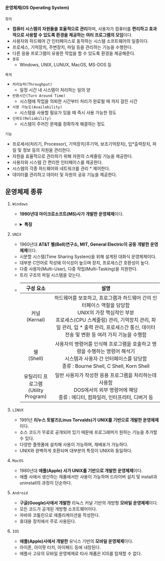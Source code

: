 #### 운영체제(OS Operating System)
`정의`
- **컴퓨터 시스템의 자원들을 효율적으로 관리**하며, 사용자가 컴퓨터를 **편리하고 효과적으로 사용할 수 있도록 환경을 제공하는 여러 프로그램의 모임**이다.
- 사용자와 하드웨어 간 인터페이스로 동작하는 시스템 소프트웨어의 일종이다.
- 프로세스, 기억장치, 주변장치, 파일 등을 관리하는 기능을 수행한다.
- 다른 응용 프로그램이 유용한 작업을 할 수 있도록 환경을 제공해준다.
- `종류`
  - Windows, UNIX, LUNUX, MacOS, MS-DOS 등

`목적`
- `처리능력(Throughput)`
  - 일정 시간 내 시스템이 처리하는 일의 양
- `반환시간(Turn Around Time)`
  - 시스탬에 작업을 의뢰한 시간부터 처리가 완료될 때 까지 걸린 시간
- `사용 가능도(Availability)`
  - 시스템을 사용할 필요가 있을 때 즉시 사용 가능한 정도
- `신뢰도(Reliability)`
  - 시스템이 주어진 문제를 정확하게 해결하는 정도

`기능`
- 프로세서(처리기, Processor), 기억장치(주기억, 보조기억장치), 입*출력장치, 파일 및 정보 등의 자원을 관리한다.
- 자원을 효율적으로 관리하기 위해 자원의 스케줄링 기능을 제공한다.
- 사용자와 시스템 간 편리한 인터페이스를 제공한다.
- 시스템의 각종 하드웨어와 네트워크를 관리 * 제어한다.
- 데이터를 관리하고 데이터 및 자원의 공유 기능을 제공한다.

## 운영체제 종류
1. `Windows`
    - **1990년대 마이크로소프트(MS)사가 개발한 운영체제**이다.
    - <details>
      <summary><strong>특징</strong></summary>
      <div>

      | 특징 | 설명 |
      | :--: | :--: |
      | 그래픽 사용자 인터페이스<br>(GUI Graphic User Interface) | 키보드로 명령어를 직접 입력하지 않고, 마우스로 아이콘이나 메뉴를 선택해 모든 작업을 수행하는 방식 |
      | 선점형 멀티태스킹<br>(Preemptive Multi-Tasking) | 멀티태스킹을 하면서 운영체제가 각 작업의 CPU 이용 시간을 제어하여 응용 프로그램 실행 중 장애시 해당 프로그램 강제 종료시키고 모든 자원 반환하는 방식 |
      | PnP<br>(Plug and Play, 자동 감지 기능) | 컴퓨터 시스템에 프린터 등 하드웨어 설치 시 해당 하드웨어를 사용하는데 필요한 시스템 환경을 운영체제가 자동으로 구성해 주는 기능 |
      | OLE<br>(Object Linking and Embedding) | 다른 프로그램에서 작성된 문서 등의 객체를 현재 작성 중인 문서에 자유롭게 연결(Linking)하거나 삽입(Embedding)하여 편집할 수 있게 하는 기능 |
      | 255자의 긴 파일명 | * ? "" <> | 제외한 모든 문자 및 공백 사용해 최대 255자까지 파일 이름 정할 수 있음 |
      | Single-User 시스템 | 컴퓨터 한 대를 한 사람이 독점해서 사용함 |
    
      </div>
      </details>
    
2. `UNIX`
    - 1960년대 **AT&T 벨(Bell)연구소, MIT, General Electric이 공동 개발한 운영체제**이다.
    - 시분할 시스템(Time Sharing System)을 위해 설계된 대화식 운영체제이다.
    - 대부분 C언어로 작성돼 이식성이 높으며 장치, 프로세스간 호환성이 높다.
    - 다중 사용자(Multi-User), 다중 작업(Multi-Tasking)을 지원한다.
    - 트리 구조의 파일 시스템을 갖는다.
    - | 구성 요소 | 설명 |
      | :--: | :--: |
      | 커널<br>(Kernal) | 하드웨어를 보호하고, 프로그램과 하드웨어 간의 인터페이스 역할을 담당함 <br> UNIX의 가장 핵심적인 부분 <br> 프로세스(CPU 스케줄링) 관리, 기억장치 관리, 파일 관리, 입 * 출력 관리, 프로세스간 통신, 데이터 전송 및 변환 등 여러 가지 기능을 수행함 |
      | 쉘<br>(Shell) | 사용자의 명령어를 인식해 프로그램을 호출하고 명령을 수행하는 명령어 해석기 <br> 시스템과 사용자 간 인터페이스를 담당함 <br> 종류 : Bourne Shell, C Shell, Korn Shell |
      | 유틸리티 프로그램<br>(Utility Program) | 일반 사용자가 작성한 응용 프로그램을 처리하는데 사용함 <br> DOS에서의 외부 명령어에 해당 <br> 종류 : 에디터, 컴파일러, 인터프리터, 디버거 등 |

3. `LINUX`
    - 1991년 **리누스 토발즈(Linus Torvalds)가 UNIX를 기반으로 개발한 운영체제**이다.
    - 소스 코드가 무료로 공개되어 있기 때문에 프로그래머가 원하는 기능을 추가할 수 있다.
    - 다양한 플랫폼에 설치해 사용이 가능하며, 재배포가 가능하다.
    - UNIX와 완벽하게 호환되며 대부분의 특징이 UNIX와 동일하다.

4. `MacOS`
    - 1980년대 **애플(Apple) 사가 UNIX를 기반으로 개발한 운영체제**이다.
    - 애플 사에서 생산하는 제품에서만 사용이 가능하며 드라이버 설치 및 install과 uninstall의 과정이 단순하다.

5. `Android`
    - **구글(Google)사에서 개발한** 리눅스 커널 기반의 개방형 **모바일 운영체제**이다.
    - 모든 코드가 공개된 개방형 소프트웨어이다.
    - 자바와 코틀린으로 애플리케이션을 작성한다.
    - 휴대용 장치에서 주로 사용된다.

6. `IOS`
    - **애플(Apple)사에서 개발한** 유닉스 기반의 **모바일 운영체제**이다.
    - 아이폰, 아이팟 터치, 아이패드 등에 내장된다.
    - 애플사 고유의 모바일 운영체제로 타사 제품은 IOS를 탑재할 수 없다.



